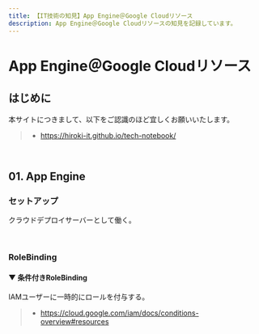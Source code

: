 ```yaml
---
title: 【IT技術の知見】App Engine＠Google Cloudリソース
description: App Engine＠Google Cloudリソースの知見を記録しています。
---
```


# App Engine＠Google Cloudリソース

## はじめに

本サイトにつきまして、以下をご認識のほど宜しくお願いいたします。

> - https://hiroki-it.github.io/tech-notebook/

<br>

## 01. App Engine

### セットアップ

クラウドデプロイサーバーとして働く。

<br>

### RoleBinding

#### ▼ 条件付きRoleBinding

IAMユーザーに一時的にロールを付与する。

> - https://cloud.google.com/iam/docs/conditions-overview#resources

<br>
